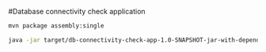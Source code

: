 #Database connectivity check application


```bash
mvn package assembly:single
```

```bash
java -jar target/db-connectivity-check-app-1.0-SNAPSHOT-jar-with-dependencies.jar
```